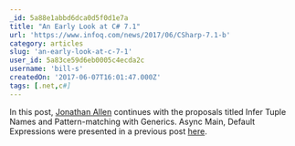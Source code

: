```yaml
---
_id: 5a88e1abbd6dca0d5f0d1e7a
title: "An Early Look at C# 7.1"
url: 'https://www.infoq.com/news/2017/06/CSharp-7.1-b'
category: articles
slug: 'an-early-look-at-c-7-1'
user_id: 5a83ce59d6eb0005c4ecda2c
username: 'bill-s'
createdOn: '2017-06-07T16:01:47.000Z'
tags: [.net,c#]
---
```


In this post, <a href="https://www.infoq.com/profile/Jonathan-Allen">Jonathan Allen</a> continues with the proposals titled Infer Tuple Names and Pattern-matching with Generics. Async Main, Default Expressions were presented in a previous post <a href="https://www.infoq.com/news/2017/06/CSharp-7.1-a">here</a>.
